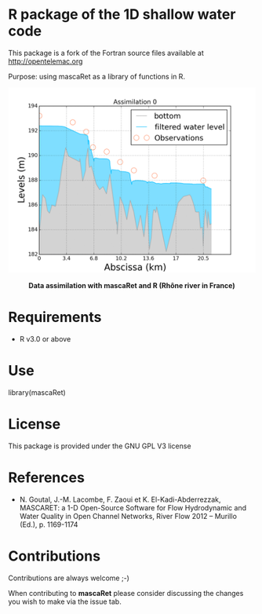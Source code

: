 R package of the 1D shallow water code
======================================

This package is a fork of the Fortran source files available at http://opentelemac.org

Purpose: using mascaRet as a library of functions in R.

<p align="center">
  <img src="./inst/img/assim1D.gif" width="800"/>
</p>
<p align="center">
   <b>Data assimilation with mascaRet and R (Rhône river in France)</b>
</p>


Requirements
============

- R v3.0 or above

Use
===

library(mascaRet)

License
=======

This package is provided under the GNU GPL V3 license

References
==========

- N. Goutal, J.-M. Lacombe, F. Zaoui et K. El-Kadi-Abderrezzak, MASCARET: a 1-D Open-Source Software for Flow Hydrodynamic and Water Quality in Open Channel Networks, River Flow 2012 – Murillo (Ed.), p. 1169-1174

Contributions
=============

Contributions are always welcome ;-)

When contributing to **mascaRet** please consider discussing the changes you wish to make via the issue tab.
